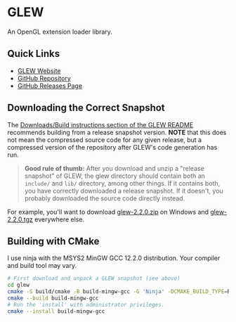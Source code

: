 # GLEW

An OpenGL extension loader library.

## Quick Links

- [GLEW Website](https://glew.sourceforge.net/)
- [GitHub Repository](https://github.com/nigels-com/glew)
- [GitHub Releases Page](https://github.com/nigels-com/glew/releases)

## Downloading the Correct Snapshot

The [Downloads/Build instructions section of the GLEW README](https://github.com/nigels-com/glew#downloads)
recommends building from a release snapshot version. **NOTE** that this does not mean the compressed source
code for any given release, but a compressed version of the repository after GLEW's code generation has run.

> **Good rule of thumb:** After you download and unzip a "release snapshot" of GLEW, the glew directory
> should contain both an `include/` and `lib/` directory, among other things. If it contains both, you
> have correctly downloaded a release snapshot. If it doesn't, you probably downloaded the source
> code directly instead.

For example, you'll want to download [glew-2.2.0.zip](https://github.com/nigels-com/glew/releases/download/glew-2.2.0/glew-2.2.0.zip)
on Windows and [glew-2.2.0.tgz](https://github.com/nigels-com/glew/releases/download/glew-2.2.0/glew-2.2.0.tgz)
everywhere else.

## Building with CMake

I use ninja with the MSYS2 MinGW GCC 12.2.0 distribution. Your compiler and build tool may vary.

``` sh
# First download and unpack a GLEW snapshot (see above)
cd glew
cmake -S build/cmake -B build-mingw-gcc -G 'Ninja' -DCMAKE_BUILD_TYPE=Release
cmake --build build-mingw-gcc
# Run the 'install' with administrator privileges.
cmake --install build-mingw-gcc
```
